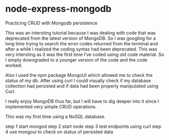 # node-express-mongodb

Practicing CRUD with Mongodb persistence

This was an intersting tutorial because I was dealing with code that was deprecated from the latest version of MongoDB. So I was googling for a long time trying to search the error codes returned from the terminal and after a while I realized the coding syntax had been deprecated. This was very intersting as it was the first time I've coded using old code material. So I simply downgraded to a younger version of the code and the code worked.

Also I used the npm package MongoUI which allowed me to check the status of my db. After using curl I could visually check if my database collection had persisted and if data had been properly manipulated using Curl.

I really enjoy MongoDB thus far, but I will have to dig deeper into it since I implemented very simple CRUD operations.

This was my first time using a NoSQL database.

step 1
start mongod
step 2
start node
step 3
test endpoints using curl
step 4
use mongoui to check on status of persisted data
